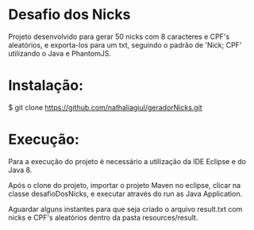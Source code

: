 # Desafio dos Nicks

Projeto desenvolvido para gerar 50 nicks com 8 caracteres e CPF's aleatórios, e exporta-los para um txt, seguindo o padrão de 'Nick; CPF' utilizando o Java e PhantomJS.

# Instalação:

$ git clone https://github.com/nathaliagiul/geradorNicks.git

# Execução:

Para a execução do projeto é necessário a utilização da IDE Eclipse e do Java 8.

Após o clone do projeto, importar o projeto Maven no eclipse, clicar na classe desafioDosNicks, e executar através do run as Java Application.

Aguardar alguns instantes para que seja criado o arquivo result.txt com nicks e CPF's aleatórios dentro da pasta resources/result.
